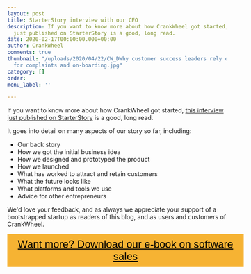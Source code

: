 ```yaml
---
layout: post
title: StarterStory interview with our CEO
description: If you want to know more about how CrankWheel got started, this interview
  just published on StarterStory is a good, long read.
date: 2020-02-17T00:00:00.000+00:00
author: CrankWheel
comments: true
thumbnail: "/uploads/2020/04/22/CW_DWhy customer success leaders rely on CrankWheel
  for complaints and on-boarding.jpg"
category: []
order: 
menu_label: ''

---
```

If you want to know more about how CrankWheel got started, [this interview just published on StarterStory](https://www.starterstory.com/screensharing-app-for-sales-teams) is a good, long read.

It goes into detail on many aspects of our story so far, including:

* Our back story
* How we got the initial business idea
* How we designed and prototyped the product
* How we launched
* What has worked to attract and retain customers
* What the future looks like
* What platforms and tools we use
* Advice for other entrepreneurs

We'd love your feedback, and as always we appreciate your support of a bootstrapped startup as readers of this blog, and as users and customers of CrankWheel.

<style> .btn-signup { padding-top: 11px !important; border-radius: 0px !important; background-color: #f6b333; text-align: center; padding: 10px 20px !important; border: 0px !important; width: 100%; margin-bottom: 20px; } .btn-signup a { color: black !important; font-family: 'Titillium Web', sans-serif; font-size: 24px !important; font-weight: normal !important; } </style>

<div class="btn-signup"><a style="cursor: pointer;" href="/sign-up-to-download">Want more? Download our e-book on software sales</a></div>